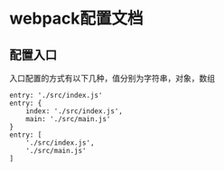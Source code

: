 # webpack配置文档

## 配置入口
入口配置的方式有以下几种，值分别为字符串，对象，数组
```
entry: './src/index.js'
entry: {
    index: './src/index.js',
    main: './src/main.js'
}
entry: [
    './src/index.js',
    './src/main.js'
]
```
    
